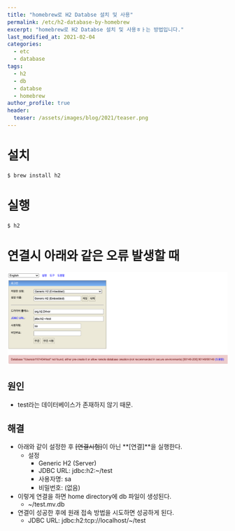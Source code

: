 ```yaml
---
title: "homebrew로 H2 Databse 설치 및 사용"
permalink: /etc/h2-database-by-homebrew
excerpt: "homebrew로 H2 Databse 설치 및 사용ㅎㅏ는 방법입니다."
last_modified_at: 2021-02-04
categories:
  - etc
  - database
tags:
  - h2
  - db
  - databse
  - homebrew
author_profile: true
header:
  teaser: /assets/images/blog/2021/teaser.png
---
```


# 설치
```bash
$ brew install h2
```

# 실행
```bash
$ h2
```

# 연결시 아래와 같은 오류 발생할 때
![](/assets/images/blog/2021/0001/image01.png)

## 원인
- test라는 데이터베이스가 존재하지 않기 때문.

## 해결
- 아래와 같이 설정한 후 ~~[연결시험]~~이 아닌 **[연결]**을 실행한다.
    - 설정
      - Generic H2 (Server)
      - JDBC URL: jdbc:h2:~/test
      - 사용자명: sa
      - 비밀번호: (없음)
- 이렇게 연결을 하면 home directory에 db 파일이 생성된다.
    - ~/test.mv.db
- 연결이 성공한 후에 원래 접속 방법을 시도하면 성공하게 된다.
    - JDBC URL: jdbc:h2:tcp://localhost/~/test
